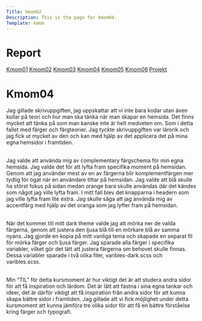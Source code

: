 ```yaml
---
Title: kmom02
Description: This is the page for kmom04.
Template: kmom
---
```


Report
==========================

<div class="kmom-report report">
    <a class="kmom-a" href="kmom01">Kmom01</a>
    <a class="kmom-a" href="kmom02">Kmom02</a>
    <a class="kmom-a" href="kmom03">Kmom03</a>
    <a class="kmom-a" href="kmom04">Kmom04</a>
    <a class="kmom-a" href="#">Kmom05</a>
    <a class="kmom-a" href="#">Kmom06</a>
    <a class="kmom-a" href="#">Projekt</a>
</div>
<div class="kmom-report text">
    <h1>Kmom04</h1>
Jag gillade skrivuppgiften, jag uppskattar att vi inte bara kodar utan även kollar på teori och hur  man ska tänka när man skapar en hemsida. Det finns mycket att tänka på som man kanske inte är helt medveten om. Som i detta fallet med färger och färgteorier. Jag tyckte skrivuppgiften var lärorik och jag fick ut mycket av den och kan med hjälp av det applicera det på mina egna hemsidor i framtiden. <br><br>

Jag valde att använda mig av complementary färgschema för min egna hemsida. Jag valde det för att lyfta fram specifika moment på hemsidan. Genom att jag använder mest av en av färgerna blir komplementfärgen mer tydlig för ögat när en användare tittar på hemsidan. Jag valde att blå skulle ha störst fokus på sidan medan orange bara skulle användas där det kändes som något jag ville lyfta fram. I mitt fall blev det knapparna i headern som jag ville lyfta fram lite extra. Jag skulle säga att jag använda mig av accentfärg med hjälp av det oranga som jag lyfter fram på hemsidan.<br><br>

När det kommer till mitt dark theme valde jag att mörka ner de valda färgerna, genom att justera den ljusa blå till en mörkare blå av samma nyans. Jag gjorde en kopia på mitt vanliga tema och skapade en separat fil för mörka färger och ljusa färger. Jag sparade alla färger i specifika variabler, vilket gör det lätt att justera färgerna om behovet skulle finnas. Dessa variabler sparade i två olika filer, varibles-dark.scss och varibles.scss.<br><br>

Min “TIL” för detta kursmoment är hur viktigt det är att studera andra sidor för att få inspiration och lärdom. Det är lätt att fastna i sina egna tankar och ideer, det är därför viktigt att få inspiration från andra sidor för att kunna skapa bättre sidor i framtiden. Jag gillade att vi fick möjlighet under detta kursmoment att kunna jämföra tre olika sidor för att få en bättre förståelse kring färger och typografi.<br><br>

</div>
